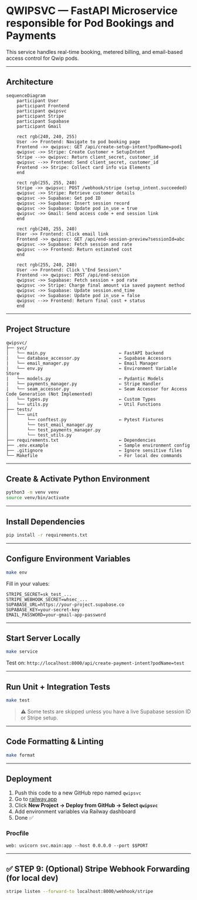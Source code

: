 # QWIPSVC — FastAPI Microservice responsible for Pod Bookings and Payments

This service handles real-time booking, metered billing, and email-based access control for Qwip pods.

---

## Architecture 

```mermaid
sequenceDiagram
    participant User
    participant Frontend
    participant qwipsvc
    participant Stripe
    participant Supabase
    participant Gmail

    rect rgb(240, 240, 255)
    User ->> Frontend: Navigate to pod booking page
    Frontend ->> qwipsvc: GET /api/create-setup-intent?podName=pod1
    qwipsvc ->> Stripe: Create Customer + SetupIntent
    Stripe -->> qwipsvc: Return client_secret, customer_id
    qwipsvc -->> Frontend: Send client_secret, customer_id
    Frontend ->> Stripe: Collect card info via Elements
    end

    rect rgb(255, 255, 240)
    Stripe ->> qwipsvc: POST /webhook/stripe (setup_intent.succeeded)
    qwipsvc ->> Stripe: Retrieve customer details
    qwipsvc ->> Supabase: Get pod ID
    qwipsvc ->> Supabase: Insert session record
    qwipsvc ->> Supabase: Update pod in_use = true
    qwipsvc ->> Gmail: Send access code + end session link
    end

    rect rgb(240, 255, 240)
    User ->> Frontend: Click email link
    Frontend ->> qwipsvc: GET /api/end-session-preview?sessionId=abc
    qwipsvc ->> Supabase: Fetch session and rate
    qwipsvc -->> Frontend: Return estimated cost
    end

    rect rgb(255, 240, 240)
    User ->> Frontend: Click \"End Session\"
    Frontend ->> qwipsvc: POST /api/end-session
    qwipsvc ->> Supabase: Fetch session + pod rate
    qwipsvc ->> Stripe: Charge final amount via saved payment method
    qwipsvc ->> Supabase: Update session.end_time
    qwipsvc ->> Supabase: Update pod in_use = false
    qwipsvc -->> Frontend: Return final cost + status
    end
```


---

## Project Structure
```
qwipsvc/
├── svc/
│   └── main.py                            ← FastAPI backend
|   └── database_accessor.py               ← Supabase Accessors
|   └── email_manager.py                   ← Email Manager
|   └── env.py                             ← Environment Variable Store
|   └── models.py                          ← Pydantic Models
|   └── payments_manager.py                ← Stripe Handler
|   └── seam_accessor.py                   ← Seam Accessor for Access Code Generation (Not Implemented)
|   └── types.py                           ← Custom Types
|   └── utils.py                           ← Util Functions
├── tests/
│   └── unit                    
│       └── conftest.py                    ← Pytest Fixtures
│       └── test_email_manager.py         
│       └── test_payments_manager.py 
│       └── test_utils.py      
├── requirements.txt                       ← Dependencies
├── .env.example                           ← Sample environment config
├── .gitignore                             ← Ignore sensitive files
└── Makefile                               ← For local dev commands
```

---

## Create & Activate Python Environment
```bash
python3 -m venv venv
source venv/bin/activate
```

---

## Install Dependencies
```bash
pip install -r requirements.txt
```

---

## Configure Environment Variables
```bash
make env
```
Fill in your values:
```
STRIPE_SECRET=sk_test_...
STRIPE_WEBHOOK_SECRET=whsec_...
SUPABASE_URL=https://your-project.supabase.co
SUPABASE_KEY=your-secret-key
EMAIL_PASSWORD=your-gmail-app-password
```

---

## Start Server Locally
```bash
make service
```
Test on: `http://localhost:8000/api/create-payment-intent?podName=test`

---

## Run Unit + Integration Tests
```bash
make test
```

> :warning: Some tests are skipped unless you have a live Supabase session ID or Stripe setup.



---

## Code Formatting & Linting
```bash
make format
```

---

## Deployment
1. Push this code to a new GitHub repo named `qwipsvc`
2. Go to [railway.app](https://railway.app)
3. Click **New Project → Deploy from GitHub → Select `qwipsvc`**
4. Add environment variables via Railway dashboard
5. Done ✅

### Procfile
```
web: uvicorn svc.main:app --host 0.0.0.0 --port $$PORT
```

---

## ✅ STEP 9: (Optional) Stripe Webhook Forwarding (for local dev)
```bash
stripe listen --forward-to localhost:8000/webhook/stripe
```
